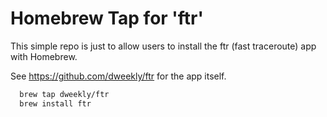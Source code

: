 # Homebrew Tap for 'ftr'

This simple repo is just to allow users to install the ftr (fast traceroute) app with Homebrew.

See https://github.com/dweekly/ftr for the app itself.

```bash
  brew tap dweekly/ftr
  brew install ftr
```
